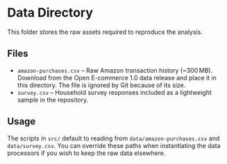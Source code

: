 # Data Directory

This folder stores the raw assets required to reproduce the analysis.

## Files
- `amazon-purchases.csv` – Raw Amazon transaction history (~300 MB). Download from the Open E-commerce 1.0 data release and place it in this directory. The file is ignored by Git because of its size.
- `survey.csv` – Household survey responses included as a lightweight sample in the repository.

## Usage
The scripts in `src/` default to reading from `data/amazon-purchases.csv` and `data/survey.csv`. You can override these paths when instantiating the data processors if you wish to keep the raw data elsewhere.
